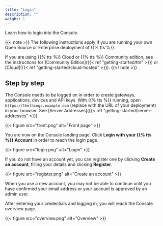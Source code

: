 ```yaml
---
title: "Login"
description: ""
weight: 1
---
```


Learn how to login into the Console.

<!--more-->

{{< note >}}
The following instructions apply if you are running your own Open Source or Enterprise deployment of {{% tts %}}.

If you are using {{% tts %}} Cloud or {{% tts %}} Community edition, see the instructions for [Community Edition]({{< ref "getting-started/ttn" >}}) or [Cloud]({{< ref "getting-started/cloud-hosted" >}}).
{{</ note >}}

## Step by step

The Console needs to be logged on in order to create gateways, applications, devices and API keys. With {{% tts %}} running, open `https://thethings.example.com` (replace with the URL of your deployment) in your browser. See [Server Addresses]({{< ref "getting-started/server-addresses" >}}).

{{< figure src="front.png" alt="Front page" >}}

You are now on the Console landing page. Click **Login with your {{% tts %}} Account** in order to reach the login page.

{{< figure src="login.png" alt="Login" >}}

If you do not have an account yet, you can register one by clicking **Create an account**, filling your details and clicking **Register**.

{{< figure src="register.png" alt="Create an account" >}}

When you use a new account, you may not be able to continue until you have confirmed your email address or your account is approved by an admin user.

After entering your credentials and logging in, you will reach the Console overview page.

{{< figure src="overview.png" alt="Overview" >}}
